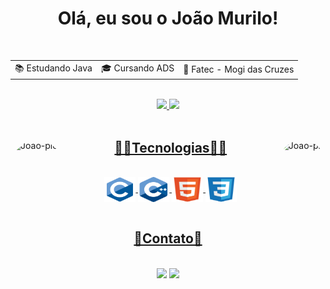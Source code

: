 [//]: # (Fotinhos)



[//]: # (Bio)

<h1 align="center">Olá, eu sou o João Murilo!</h1>

<br>
                  
<div align="center">
   <table>
      <tr>        
         <td>📚 Estudando Java</td>
         <td>🎓 Cursando ADS</td>
         <td>🏫 Fatec - Mogi das Cruzes</td>
      </tr>
   </table>
</div>

<br>              
              
[//]: # (Status Git)

<div align="center">
   <a href="https://github.com/joaomuril0">
   <img height="140em" src="https://github-readme-stats.vercel.app/api?username=joaomuril0&show_icons=true&theme=dracula&include_all_commits=true&count_private=true"/>
   <img height="140em" src="https://github-readme-stats.vercel.app/api/top-langs/?username=joaomuril0&layout=compact&langs_count=168&theme=dracula"/>
</div>

<br>

[//]: # (Zoroark)

<div>
   <img align="right"  alt="Joao-pic" src="https://static.wikia.nocookie.net/pokemon/images/e/ed/Zoroark_BW.gif/revision/latest?cb=20110507164009" height="120" style="border-radius:50px;" ">
   <img align="left"  alt="Joao-pic2" src="https://cdn.discordapp.com/attachments/894788216681541632/1104634337242128516/zoroark-pokemon.gif" height="120" style="border-radius:50px;" ">
</div>


[//]: # (Linguagens)

<div>
   <h2 align="center">👨‍💻Tecnologias👨‍💻</h2>
   
   <br>
   
   <div  align = "center" >
      <img align = "center" alt="Joao-C++" height="40" width="50" src="https://raw.githubusercontent.com/devicons/devicon/master/icons/c/c-original.svg">
      <img align = "center" alt="Joao-C++" height="40" width="50" src="https://raw.githubusercontent.com/devicons/devicon/master/icons/cplusplus/cplusplus-original.svg">
      <img align = "center" alt="Joao-HTML" height="40" width="50" src="https://raw.githubusercontent.com/devicons/devicon/master/icons/html5/html5-original.svg">
      <img align = "center" alt="Joao-CSS" height="40" width="50" src="https://raw.githubusercontent.com/devicons/devicon/master/icons/css3/css3-original.svg">
   </div>
</div>  

<br>

[//]: # (Contato)

<h2 align = "center">📱Contato📱</h2>

<br>

<div align = "center"> 
   <a href = "mailto:joaolilo044@gmail.com"><img src="https://img.shields.io/badge/Gmail-D14836?style=for-the-badge&logo=gmail&logoColor=white"></a>
   <a href = "https://www.instagram.com/joaomurilx/" target="_blank"><img src="https://img.shields.io/badge/Instagram-E4405F?style=for-the-badge&logo=instagram&logoColor=white"></a> 
</div>

